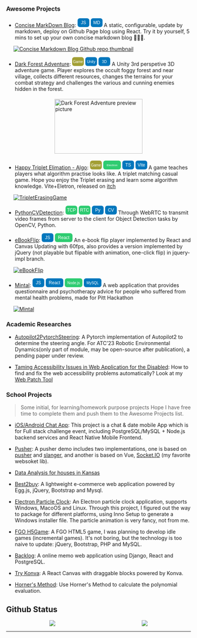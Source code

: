 ### Awesome Projects

- [Concise MarkDown Blog](https://github.com/623059008/ConciseMarkDownBlog): 
  <svg xmlns="http://www.w3.org/2000/svg" width="32" height="24">
    <rect x="0" y="0" rx="6" ry="6" width="32" height="24" fill="#0077BD"/>
    <text x="16" y="12" fill="#fff" font-family="Arial" font-size="12" text-anchor="middle" alignment-baseline="central">JS</text>
  </svg>
  <svg xmlns="http://www.w3.org/2000/svg" width="32" height="24">
    <rect x="0" y="0" rx="6" ry="6" width="32" height="24" fill="#0077BD"/>
    <text x="16" y="12" fill="#fff" font-family="Arial" font-size="12" text-anchor="middle" alignment-baseline="central">MD</text>
  </svg> 
  A static, configurable, update by markdown, deploy on Github Page blog using React. Try it by yourself, 5 mins to set up your own concise markdown blog 🚀🚀🚀.

<a href="https://github.com/623059008/ConciseMarkDownBlog"><img style="margin-left:20px" src="https://github-readme-stats-623059008.vercel.app/api/pin/?username=tempest2023&repo=ConciseMarkDownBlog" alt="Concise Markdown Blog Github repo thumbnail" /></a>



- [Dark Forest Adventure](https://temepst-666.itch.io/darkforestadventure): 
  <svg xmlns="http://www.w3.org/2000/svg" width="32" height="24">
    <rect x="0" y="0" rx="6" ry="6" width="32" height="24" fill="#A29F34"/>
    <text x="16" y="12" fill="#fff" font-family="Arial" font-size="10" text-anchor="middle" alignment-baseline="central">Game</text>
  </svg>
  <svg xmlns="http://www.w3.org/2000/svg" width="32" height="24">
    <rect x="0" y="0" rx="6" ry="6" width="32" height="24" fill="#0077BD"/>
    <text x="16" y="12" fill="#fff" font-family="Arial" font-size="10" text-anchor="middle" alignment-baseline="central">Unity</text>
  </svg>
  <svg xmlns="http://www.w3.org/2000/svg" width="32" height="24">
    <rect x="0" y="0" rx="6" ry="6" width="32" height="24" fill="#0077BD"/>
    <text x="16" y="12" fill="#fff" font-family="Arial" font-size="10" text-anchor="middle" alignment-baseline="central">3D</text>
  </svg>
  A Unity 3rd perspetive 3D adventure game. Player explores the occult foggy forest and near village, collects different resources, changes the terrains for your combat strategy and challenges the various and cunning enemies hidden in the forest. 

<img src="https://img.itch.zone/aW1hZ2UvMTgzMzgwNS8xMDc2NDAxMy5wbmc=/794x1000/U5dYyt.png" width="240px" height="148.32px" style="margin: 5px;margin-left:calc(50% - 120px);" alt="Dark Forest Adventure preview picture" />

- [Happy Triplet Elimation - Algo](https://github.com/623059008/HappyTripleElimationProgramming):
  <svg xmlns="http://www.w3.org/2000/svg" width="32" height="24">
    <rect x="0" y="0" rx="6" ry="6" width="32" height="24" fill="#A29F34"/>
    <text x="16" y="12" fill="#fff" font-family="Arial" font-size="10" text-anchor="middle" alignment-baseline="central">Game</text>
  </svg>
  <svg xmlns="http://www.w3.org/2000/svg" width="48" height="24">
    <rect x="0" y="0" rx="6" ry="6" width="48" height="24" fill="#2ecc71"/>
    <text x="24" y="12" fill="#fff" font-family="Arial" font-size="8" text-anchor="middle" alignment-baseline="central">Electron</text>
  </svg>
  <svg xmlns="http://www.w3.org/2000/svg" width="32" height="24">
    <rect x="0" y="0" rx="6" ry="6" width="32" height="24" fill="#0077BD"/>
    <text x="16" y="12" fill="#fff" font-family="Arial" font-size="12" text-anchor="middle" alignment-baseline="central">TS</text>
  </svg>
  <svg xmlns="http://www.w3.org/2000/svg" width="32" height="24">
    <rect x="0" y="0" rx="6" ry="6" width="32" height="24" fill="#0077BD"/>
    <text x="16" y="12" fill="#fff" font-family="Arial" font-size="12" text-anchor="middle" alignment-baseline="central">Vite</text>
  </svg>
  A game teaches players what algorithm practise looks like. A triplet matching casual game. Hope you enjoy the Triplet erasing and learn some algorithm knowledge. Vite+Eletron, released on [itch](https://temepst-666.itch.io/happy-triple-elimation-programming-algorithm)

<a href="https://github.com/623059008/HappyTripleElimationProgramming"><img style="margin-left:20px" src="https://github-readme-stats-623059008.vercel.app/api/pin/?username=tempest2023&repo=HappyTripleElimationProgramming" alt="TripletErasingGame" /></a>

- [PythonCVDetection](https://github.com/623059008/PythonCVDetection): 
  <svg xmlns="http://www.w3.org/2000/svg" width="32" height="24">
    <rect x="0" y="0" rx="6" ry="6" width="32" height="24" fill="#2ecc71"/>
    <text x="16" y="12" fill="#fff" font-family="Arial" font-size="12" text-anchor="middle" alignment-baseline="central">TCP</text>
  </svg>
  <svg xmlns="http://www.w3.org/2000/svg" width="32" height="24">
    <rect x="0" y="0" rx="6" ry="6" width="32" height="24" fill="#2ecc71"/>
    <text x="16" y="12" fill="#fff" font-family="Arial" font-size="12" text-anchor="middle" alignment-baseline="central">RTC</text>
  </svg>
  <svg xmlns="http://www.w3.org/2000/svg" width="32" height="24">
    <rect x="0" y="0" rx="6" ry="6" width="32" height="24" fill="#0077BD"/>
    <text x="16" y="12" fill="#fff" font-family="Arial" font-size="12" text-anchor="middle" alignment-baseline="central">Py</text>
  </svg>
  <svg xmlns="http://www.w3.org/2000/svg" width="32" height="24">
    <rect x="0" y="0" rx="6" ry="6" width="32" height="24" fill="#0077BD"/>
    <text x="16" y="12" fill="#fff" font-family="Arial" font-size="12" text-anchor="middle" alignment-baseline="central">CV</text>
  </svg>
  Through WebRTC to transmit video frames from server to the client for Object Detection tasks by OpenCV, Python.

- [eBookFlip](https://github.com/623059008/ebookflip): 
  <svg xmlns="http://www.w3.org/2000/svg" width="32" height="24">
    <rect x="0" y="0" rx="6" ry="6" width="32" height="24" fill="#0077BD"/>
    <text x="16" y="12" fill="#fff" font-family="Arial" font-size="12" text-anchor="middle" alignment-baseline="central">JS</text>
  </svg>
  <svg xmlns="http://www.w3.org/2000/svg" width="48" height="24">
    <rect x="0" y="0" rx="6" ry="6" width="48" height="24" fill="#2ecc71"/>
    <text x="24" y="12" fill="#fff" font-family="Arial" font-size="12" text-anchor="middle" alignment-baseline="central">React</text>
  </svg>
  An e-book flip player implemented by React and Canvas Updating with 60fps, also provides a version implemented by jQuery (not playable but flipable with animation, one-click flip) in jquery-impl branch.

<a href="https://github.com/623059008/ebookflip"><img style="margin-left:20px" src="https://github-readme-stats-623059008.vercel.app/api/pin/?username=tempest2023&repo=ebookflip" alt="eBookFlip" /></a>

- [Mintal](https://github.com/623059008/mintal): 
  <svg xmlns="http://www.w3.org/2000/svg" width="32" height="24">
    <rect x="0" y="0" rx="6" ry="6" width="32" height="24" fill="#0077BD"/>
    <text x="16" y="12" fill="#fff" font-family="Arial" font-size="12" text-anchor="middle" alignment-baseline="central">JS</text>
  </svg>
  <svg xmlns="http://www.w3.org/2000/svg" width="48" height="24">
    <rect x="0" y="0" rx="6" ry="6" width="48" height="24" fill="#0077BD"/>
    <text x="24" y="12" fill="#fff" font-family="Arial" font-size="12" text-anchor="middle" alignment-baseline="central">React</text>
  </svg>
  <svg xmlns="http://www.w3.org/2000/svg" width="48" height="24">
    <rect x="0" y="0" rx="6" ry="6" width="48" height="24" fill="#2ecc71"/>
    <text x="24" y="12" fill="#fff" font-family="Arial" font-size="10" text-anchor="middle" alignment-baseline="central">Node.js</text>
  </svg>
  <svg xmlns="http://www.w3.org/2000/svg" width="48" height="24">
    <rect x="0" y="0" rx="6" ry="6" width="48" height="24" fill="#0077BD"/>
    <text x="24" y="12" fill="#fff" font-family="Arial" font-size="10" text-anchor="middle" alignment-baseline="central">MySQL</text>
  </svg>
  A web application that provides questionnaire and psychotherapy advice for people who suffered from mental health problems, made for Pitt Hackathon

<a href="https://github.com/623059008/mintal"><img style="margin-left:20px" src="https://github-readme-stats-623059008.vercel.app/api/pin/?username=tempest2023&repo=mintal" alt="Mintal" /></a>

### Academic Researches

- [Autopilot2PytorchSteering](https://github.com/623059008/Autopilot2PytorchSteering): A Pytorch implementation of Autopilot2 to determine the steering angle. For ATC’23 Robotic Environmental Dynamics(only part of module, may be open-source after publication), a pending paper under review.

- [Taming Accessibility Issues in Web Application for the Disabled](https://drive.google.com/file/d/1OeUMlKKRzQRxBwwlv_h6faJBbqWykii8/view?usp=sharing): How to find and fix the web accessibility problems automatically? Look at my [Web Patch Tool](https://github.com/623059008/ApplyPatchOnWeb)



### School Projects

> Some initial, for learning/homework purpose projects
> Hope I have free time to complete them and push them to the Awesome Projects list.

- [iOS/Android Chat App](https://github.com/623059008/sayHi):
  This project is a chat & date mobile App which is for Full stack challenge event, including PostgreSQL/MySQL + Node.js backend services and React Native Mobile Frontend.

- [Pusher](https://github.com/623059008/PusherDemo): A pusher demo includes two implementations, one is based on [pusher](https://github.com/pusher/pusher-js) and [slanger](https://github.com/stevegraham/slanger), and another is based on Vue, [Socket.IO](https://socket.io/) (my favorite websoket lib).

- [Data Analysis for houses in Kansas](https://github.com/623059008/InfoVizProject)

- [Best2buy](https://github.com/623059008/Best2Buy): A lightweight e-commerce web application powered by Egg.js, jQuery, Bootstrap and Mysql.

- [Electron Particle Clock](https://github.com/623059008/ElectronParticleClock): An Electron particle clock application, supports Windows, MacoOS and Linux. Through this project, I figured out the way to package for different platforms, using Inno Setup to generate a Windows installer file. The particle animation is very fancy, not from me.

- [FGO H5Game](https://github.com/623059008/FateGrend0rder): A FGO HTML5 game, I was planning to develop idle games (incremental games). It's not boring, but the technology is too naive to update: jQuery, Bootstrap, PHP and MySQL.

<!-- <a href="https://github.com/623059008/FateGrend0rder"><img style="margin-left:20px" src="https://github-readme-stats-623059008.vercel.app/api/pin/?username=tempest2023&repo=FateGrend0rder" alt="FGO H5Game" /></a> -->

- [Backlog](https://github.com/623059008/Backlog): A online memo web application using Django, React and PostgreSQL.

- [Try Konva](https://github.com/623059008/KonvaExample): A React Canvas with draggable blocks powered by Konva.

- [Horner's Method](https://github.com/623059008/Horner-s-Method/blob/master/Polynomials.html): Use Horner's Method to calculate the polynomial evaluation.

## Github Status
<div style="display:flex;flex-direction:row;justify-content:space-around;">
<a href="https://github.com/623059008">
  <img src="https://github-readme-stats-623059008.vercel.app/api?username=tempest2023" />
</a>
<a href="https://github.com/623059008">
  <img src="https://github-readme-stats-623059008.vercel.app/api/top-langs/?username=tempest2023&layout=compact" />
</a>
</div>

---------------
